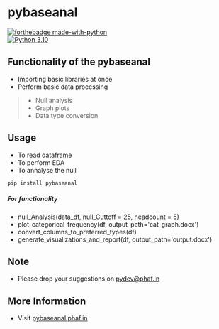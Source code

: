 # pybaseanal

[![forthebadge made-with-python](http://ForTheBadge.com/images/badges/made-with-python.svg)](https://www.python.org/)                 
[![Python 3.10](https://img.shields.io/badge/python-3.10-blue.svg)](https://www.python.org/downloads/)   

## Functionality of the pybaseanal

- Importing basic libraries at once
- Perform basic data processing 
> - Null analysis
> - Graph plots
> - Data type conversion

## Usage
- To read dataframe
- To perform EDA
- To annalyse the null

```
pip install pybaseanal
```
##### For functionality
- null_Analysis(data_df, null_Cuttoff = 25, headcount = 5)
- plot_categorical_frequency(df, output_path='cat_graph.docx')
- convert_columns_to_preferred_types(df)
- generate_visualizations_and_report(df, output_path='output.docx')

## Note 
- Please drop your suggestions on pydev@phaf.in 

## More Information
- Visit [pybaseanal.phaf.in](http://pybaseanal.phaf.in)

